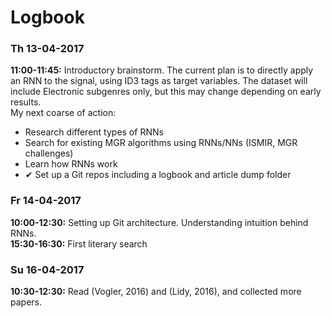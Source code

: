# Logbook
### Th 13-04-2017
**11:00-11:45:** Introductory brainstorm. The current plan is to directly apply an RNN to the signal, using ID3 tags as target variables. The dataset will include Electronic subgenres only, but this may change depending on early results.  
My next coarse of action:
 * Research different types of RNNs
 * Search for existing MGR algorithms using RNNs/NNs (ISMIR, MGR challenges)
 * Learn how RNNs work
 * ✔ Set up a Git repos including a logbook and article dump folder

### Fr 14-04-2017
**10:00-12:30:** Setting up Git architecture. Understanding intuition behind RNNs.  
**15:30-16:30:** First literary search

### Su 16-04-2017
**10:30-12:30:** Read (Vogler, 2016) and (Lidy, 2016), and collected more papers.